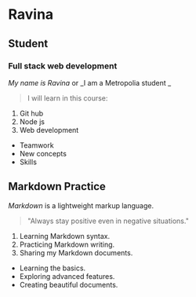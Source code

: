 # Ravina 
## Student 
### Full stack web development 
*My name is Ravina* or _I am a Metropolia student
_
> I will learn in this course:

1. Git hub
2. Node js
3. Web development

* Teamwork
* New concepts
* Skills

## Markdown Practice
*Markdown* is a lightweight markup language.

> "Always stay positive even in negative situations."

1. Learning Markdown syntax.
2. Practicing Markdown writing.
3. Sharing my Markdown documents.



* Learning the basics.
* Exploring advanced features.
* Creating beautiful documents.





